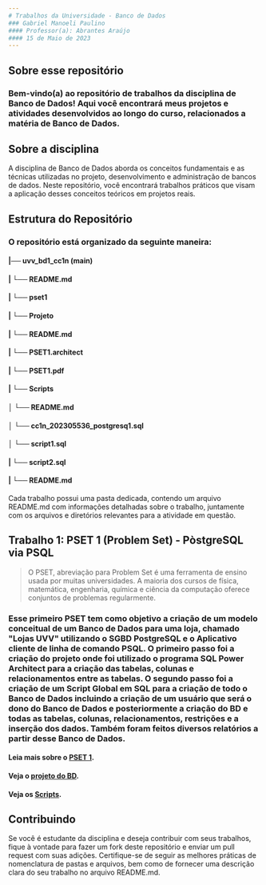 ```yaml
---
# Trabalhos da Universidade - Banco de Dados
### Gabriel Manoeli Paulino                                      
#### Professor(a): Abrantes Araújo
#### 15 de Maio de 2023
---
```

## Sobre esse repositório
### Bem-vindo(a) ao repositório de trabalhos da disciplina de Banco de Dados! Aqui você encontrará meus projetos e atividades desenvolvidos ao longo do curso, relacionados a matéria de Banco de Dados.

## Sobre a disciplina
A disciplina de Banco de Dados aborda os conceitos fundamentais e as técnicas utilizadas no projeto, desenvolvimento e administração de bancos de dados. Neste repositório, você encontrará trabalhos práticos que visam a aplicação desses conceitos teóricos em projetos reais.

## Estrutura do Repositório

### O repositório está organizado da seguinte maneira:

#### |── uvv_bd1_cc1n (main)   
#### |   └── README.md
#### |   └── pset1
#### |       └── Projeto
#### |           └── README.md
#### |           └── PSET1.architect 
#### |           └── PSET1.pdf 
#### |   └── Scripts
#### │       └── README.md
#### │       └── cc1n_202305536_postgresq1.sql 
#### │       └── script1.sql
#### |       └── script2.sql
#### |   └── README.md

Cada trabalho possui uma pasta dedicada, contendo um arquivo README.md com informações detalhadas sobre o trabalho, juntamente com os arquivos e diretórios relevantes para a atividade em questão.

## Trabalho 1: PSET 1 (Problem Set) - PòstgreSQL via PSQL

> O PSET, abreviação para Problem Set é uma ferramenta de ensino usada por muitas universidades. A maioria dos cursos de física, matemática, engenharia, química e ciência da computação oferece conjuntos de problemas regularmente. 

### Esse primeiro PSET tem como objetivo a criação de um modelo conceitual de um Banco de Dados para uma loja, chamado "Lojas UVV" utilizando o SGBD PostgreSQL e o Aplicativo cliente de linha de comando PSQL. O primeiro passo foi a criação do projeto onde foi utilizado o programa SQL Power Architect para a criação das tabelas, colunas e relacionamentos entre as tabelas. O segundo passo foi a criação de um Script Global em SQL para a criação de todo o Banco de Dados incluindo a criação de um usuário que será o dono do Banco de Dados e posteriormente a criação do BD e todas as tabelas, colunas, relacionamentos, restrições e a inserção dos dados. Também foram feitos diversos relatórios a partir desse Banco de Dados.

#### Leia mais sobre o [PSET 1](https://github.com/GabrielmPaulino/uvv_bd1_cc1n/blob/main/pset1/README.md).
#### Veja o [projeto do BD](https://github.com/GabrielmPaulino/uvv_bd1_cc1n/blob/main/pset1/Projeto).
#### Veja os [Scripts](https://github.com/GabrielmPaulino/uvv_bd1_cc1n/tree/main/pset1/Scripts).

## Contribuindo
Se você é estudante da disciplina e deseja contribuir com seus trabalhos, fique à vontade para fazer um fork deste repositório e enviar um pull request com suas adições. Certifique-se de seguir as melhores práticas de nomenclatura de pastas e arquivos, bem como de fornecer uma descrição clara do seu trabalho no arquivo README.md.
